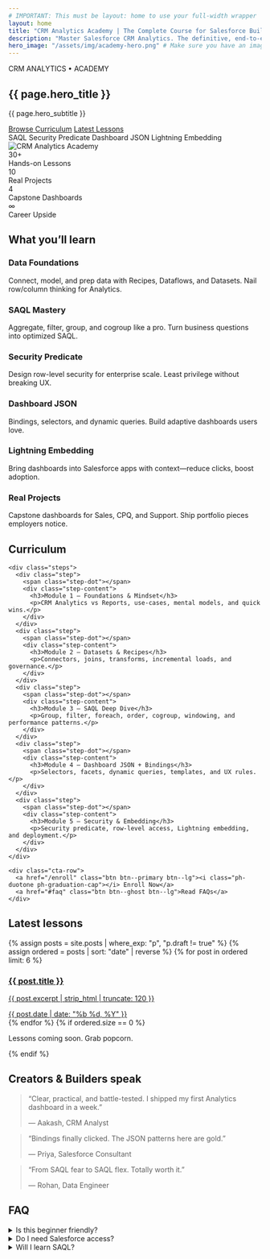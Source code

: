 ```yaml
---
# IMPORTANT: This must be layout: home to use your full-width wrapper
layout: home
title: "CRM Analytics Academy | The Complete Course for Salesforce Builders"
description: "Master Salesforce CRM Analytics. The definitive, end-to-end curriculum covering data recipes, SAQL, security predicates, dynamic dashboard JSON, and Lightning embedding."
hero_image: "/assets/img/academy-hero.png" # Make sure you have an image at this path
---
```


<!-- HERO -->
<section class="hero-banner hero-banner--academy">
  <div class="hero-content">
    <div class="hero-text">
      <div class="tableau-logo">CRM ANALYTICS • ACADEMY</div>
      <h1>{{ page.hero_title }}</h1>
      <p class="sf-text--large sf-text-muted hero__subtitle">{{ page.hero_subtitle }}</p>
      <div class="hero-cta">
        <a href="#curriculum" class="btn btn--primary">Browse Curriculum</a>
        <a href="#lessons" class="btn btn--ghost">Latest Lessons</a>
      </div>
      <div class="hero-pills">
        <span class="pill">SAQL</span>
        <span class="pill">Security Predicate</span>
        <span class="pill">Dashboard JSON</span>
        <span class="pill">Lightning Embedding</span>
      </div>
    </div>
    <!-- Optional hero art placeholder; swap with your SVG/PNG if needed -->
    <img class="hero-character" src="/assets/img/academy-hero.png" alt="CRM Analytics Academy">
  </div>
</section>

<!-- KPI STRIP -->
<section class="section kpis">
  <div class="sf-container">
    <div class="kpi-grid">
      <div class="kpi-card">
        <div class="kpi-num">30+</div>
        <div class="kpi-label">Hands-on Lessons</div>
      </div>
      <div class="kpi-card">
        <div class="kpi-num">10</div>
        <div class="kpi-label">Real Projects</div>
      </div>
      <div class="kpi-card">
        <div class="kpi-num">4</div>
        <div class="kpi-label">Capstone Dashboards</div>
      </div>
      <div class="kpi-card">
        <div class="kpi-num">∞</div>
        <div class="kpi-label">Career Upside</div>
      </div>
    </div>
  </div>
</section>

<!-- WHAT YOU'LL LEARN -->
<section class="section">
  <div class="sf-container">
    <h2 class="section-title">What you’ll learn</h2>
    <div class="feature-grid">
      <article class="feature-card">
        <i class="ph-duotone ph-database icon"></i>
        <h3>Data Foundations</h3>
        <p>Connect, model, and prep data with Recipes, Dataflows, and Datasets. Nail row/column thinking for Analytics.</p>
      </article>
      <article class="feature-card">
        <i class="ph-duotone ph-code-simple icon"></i>
        <h3>SAQL Mastery</h3>
        <p>Aggregate, filter, group, and cogroup like a pro. Turn business questions into optimized SAQL.</p>
      </article>
      <article class="feature-card">
        <i class="ph-duotone ph-shield-check icon"></i>
        <h3>Security Predicate</h3>
        <p>Design row-level security for enterprise scale. Least privilege without breaking UX.</p>
      </article>
      <article class="feature-card">
        <i class="ph-duotone ph-layout icon"></i>
        <h3>Dashboard JSON</h3>
        <p>Bindings, selectors, and dynamic queries. Build adaptive dashboards users love.</p>
      </article>
      <article class="feature-card">
        <i class="ph-duotone ph-lightning icon"></i>
        <h3>Lightning Embedding</h3>
        <p>Bring dashboards into Salesforce apps with context—reduce clicks, boost adoption.</p>
      </article>
      <article class="feature-card">
        <i class="ph-duotone ph-rocket-launch icon"></i>
        <h3>Real Projects</h3>
        <p>Capstone dashboards for Sales, CPQ, and Support. Ship portfolio pieces employers notice.</p>
      </article>
    </div>
  </div>
</section>

<!-- CURRICULUM -->
<section id="curriculum" class="section section--muted">
  <div class="sf-container">
    <h2 class="section-title">Curriculum</h2>

    <div class="steps">
      <div class="step">
        <span class="step-dot"></span>
        <div class="step-content">
          <h3>Module 1 — Foundations & Mindset</h3>
          <p>CRM Analytics vs Reports, use-cases, mental models, and quick wins.</p>
        </div>
      </div>
      <div class="step">
        <span class="step-dot"></span>
        <div class="step-content">
          <h3>Module 2 — Datasets & Recipes</h3>
          <p>Connectors, joins, transforms, incremental loads, and governance.</p>
        </div>
      </div>
      <div class="step">
        <span class="step-dot"></span>
        <div class="step-content">
          <h3>Module 3 — SAQL Deep Dive</h3>
          <p>Group, filter, foreach, order, cogroup, windowing, and performance patterns.</p>
        </div>
      </div>
      <div class="step">
        <span class="step-dot"></span>
        <div class="step-content">
          <h3>Module 4 — Dashboard JSON + Bindings</h3>
          <p>Selectors, facets, dynamic queries, templates, and UX rules.</p>
        </div>
      </div>
      <div class="step">
        <span class="step-dot"></span>
        <div class="step-content">
          <h3>Module 5 — Security & Embedding</h3>
          <p>Security predicate, row-level access, Lightning embedding, and deployment.</p>
        </div>
      </div>
    </div>

    <div class="cta-row">
      <a href="/enroll" class="btn btn--primary btn--lg"><i class="ph-duotone ph-graduation-cap"></i> Enroll Now</a>
      <a href="#faq" class="btn btn--ghost btn--lg">Read FAQs</a>
    </div>
  </div>
</section>

<!-- LATEST LESSONS (Auto) -->
<section id="lessons" class="section">
  <div class="sf-container">
    <h2 class="section-title">Latest lessons</h2>
    <div class="lesson-list">
      {% assign posts = site.posts | where_exp: "p", "p.draft != true" %}
      {% assign ordered = posts | sort: "date" | reverse %}
      {% for post in ordered limit: 6 %}
        <a class="lesson-item" href="{{ post.url | relative_url }}">
          <i class="ph-duotone ph-article"></i>
          <div class="lesson-meta">
            <h3 class="lesson-title">{{ post.title }}</h3>
            <p class="lesson-sub">{{ post.excerpt | strip_html | truncate: 120 }}</p>
            <span class="lesson-date">{{ post.date | date: "%b %d, %Y" }}</span>
          </div>
        </a>
      {% endfor %}
      {% if ordered.size == 0 %}
        <p class="sf-text-muted">Lessons coming soon. Grab popcorn.</p>
      {% endif %}
    </div>
  </div>
</section>

<!-- TESTIMONIALS -->
<section class="section section--muted">
  <div class="sf-container">
    <h2 class="section-title">Creators & Builders speak</h2>
    <div class="testimonial-grid">
      <blockquote class="testimonial">
        <p>“Clear, practical, and battle-tested. I shipped my first Analytics dashboard in a week.”</p>
        <footer>— Aakash, CRM Analyst</footer>
      </blockquote>
      <blockquote class="testimonial">
        <p>“Bindings finally clicked. The JSON patterns here are gold.”</p>
        <footer>— Priya, Salesforce Consultant</footer>
      </blockquote>
      <blockquote class="testimonial">
        <p>“From SAQL fear to SAQL flex. Totally worth it.”</p>
        <footer>— Rohan, Data Engineer</footer>
      </blockquote>
    </div>
  </div>
</section>

<!-- FAQ -->
<section id="faq" class="section">
  <div class="sf-container">
    <h2 class="section-title">FAQ</h2>
    <div class="faq">
      <details>
        <summary>Is this beginner friendly?</summary>
        <p>Yes. We start with foundations and layer complexity with demos and labs.</p>
      </details>
      <details>
        <summary>Do I need Salesforce access?</summary>
        <p>A dev org is recommended for hands-on labs. We show you how to get one.</p>
      </details>
      <details>
        <summary>Will I learn SAQL?</summary>
        <p>Deeply. From groupings to cogroups and performance techniques.</p>
      </details>
    </div>
  </div>
</section>